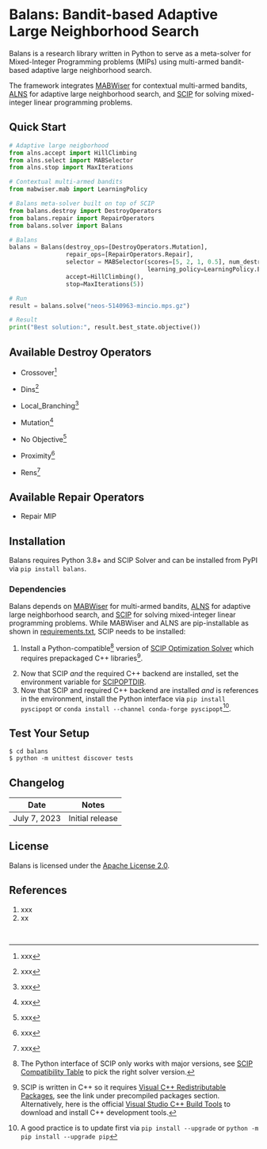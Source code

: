 # Balans: Bandit-based Adaptive Large Neighborhood Search

Balans is a research library written in Python to serve as a meta-solver 
for Mixed-Integer Programming problems (MIPs) using 
multi-armed bandit-based adaptive large neighborhood search.

The framework integrates [MABWiser](https://github.com/fidelity/mabwiser/) for contextual multi-armed bandits,
[ALNS](https://github.com/N-Wouda/ALNS/) for adaptive large neighborhood search, and 
[SCIP](https://scipopt.org/) for solving mixed-integer linear programming problems. 

## Quick Start

```python
# Adaptive large neigborhood
from alns.accept import HillClimbing
from alns.select import MABSelector
from alns.stop import MaxIterations

# Contextual multi-armed bandits
from mabwiser.mab import LearningPolicy

# Balans meta-solver built on top of SCIP
from balans.destroy import DestroyOperators
from balans.repair import RepairOperators
from balans.solver import Balans

# Balans
balans = Balans(destroy_ops=[DestroyOperators.Mutation], 
                repair_ops=[RepairOperators.Repair], 
                selector = MABSelector(scores=[5, 2, 1, 0.5], num_destroy=5, num_repair=1,
                                       learning_policy=LearningPolicy.EpsilonGreedy(epsilon=0.15)),
                accept=HillClimbing(),
                stop=MaxIterations(5))

# Run
result = balans.solve("neos-5140963-mincio.mps.gz")

# Result
print("Best solution:", result.best_state.objective())
```

## Available Destroy Operators
* Crossover[^1]
[^1]: xxx
* Dins[^2]
[^2]: xxx
* Local_Branching[^3]
[^3]: xxx
* Mutation[^4]
[^4]: xxx
* No Objective[^5]
[^5]: xxx 
* Proximity[^6]
[^6]: xxx
* Rens[^7]
[^7]: xxx

## Available Repair Operators
* Repair MIP

## Installation

Balans requires Python 3.8+ and SCIP Solver and can be installed from PyPI via `pip install balans`. 

### Dependencies 

Balans depends on [MABWiser](https://github.com/fidelity/mabwiser/) for multi-armed bandits,
[ALNS](https://github.com/N-Wouda/ALNS/) for adaptive large neighborhood search, and 
[SCIP](https://scipopt.org/) for solving mixed-integer linear programming problems. 
While MABWiser and ALNS are pip-installable as shown in [requirements.txt](https://github.com/skadio/balans/blob/main/requirements.txt), 
SCIP needs to be installed: 

1. Install a Python-compatible[^8] version of [SCIP Optimization Solver](https://www.scipopt.org/index.php#download) which requires prepackaged C++ libraries[^9].
[^8]: The Python interface of SCIP only works with major versions, see [SCIP Compatibility Table](https://pypi.org/project/PySCIPOpt/) to pick the right solver version.
[^9]: SCIP is written in C++ so it requires [Visual C++ Redistributable Packages](), see the link under precompiled packages section. Alternatively, here is the official [Visual Studio C++ Build Tools](https://visualstudio.microsoft.com/visual-cpp-build-tools/) to download and install C++ development tools. 
2. Now that SCIP _and_ the required C++ backend are installed, set the environment variable for [SCIPOPTDIR](https://imada.sdu.dk/u/marco/DM871/PySCIPOpt/md_INSTALL.html).
3. Now that SCIP and required C++ backend are installed _and_ is references in the environment, install the Python interface via `pip install pyscipopt` or `conda install --channel conda-forge pyscipopt`[^10].
[^10]: A good practice is to update first via `pip install --upgrade` or `python -m pip install --upgrade pip`

## Test Your Setup

```
$ cd balans
$ python -m unittest discover tests
```

## Changelog

| Date | Notes |
|--------|-------------|
| July 7, 2023 | Initial release |



## License

Balans is licensed under the [Apache License 2.0](LICENSE.md).


## References

1. xxx
2. xx

<br>
